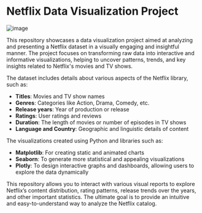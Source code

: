# Netflix Data Visualization Project
![image](https://github.com/user-attachments/assets/e2f2518b-8b28-4382-8968-3484a13b8c19)


This repository showcases a data visualization project aimed at analyzing and presenting a Netflix dataset in a visually engaging and insightful manner. The project focuses on transforming raw data into interactive and informative visualizations, helping to uncover patterns, trends, and key insights related to Netflix's movies and TV shows.

The dataset includes details about various aspects of the Netflix library, such as:

- **Titles**: Movies and TV show names
- **Genres**: Categories like Action, Drama, Comedy, etc.
- **Release years**: Year of production or release
- **Ratings**: User ratings and reviews
- **Duration**: The length of movies or number of episodes in TV shows
- **Language and Country**: Geographic and linguistic details of content

The visualizations created using Python and libraries such as:

- **Matplotlib**: For creating static and animated charts
- **Seaborn**: To generate more statistical and appealing visualizations
- **Plotly**: To design interactive graphs and dashboards, allowing users to explore the data dynamically

This repository allows you to interact with various visual reports to explore Netflix’s content distribution, rating patterns, release trends over the years, and other important statistics. The ultimate goal is to provide an intuitive and easy-to-understand way to analyze the Netflix catalog.
